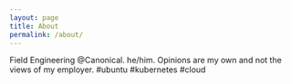 ```yaml
---
layout: page
title: About
permalink: /about/
---
```


Field Engineering @Canonical. he/him. Opinions are my own and not the views of my employer. #ubuntu #kubernetes #cloud

